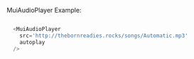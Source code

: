MuiAudioPlayer Example:

```js

  <MuiAudioPlayer
    src='http://thebornreadies.rocks/songs/Automatic.mp3'
    autoplay
  />

```